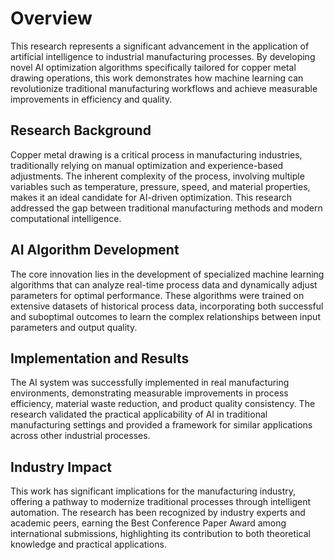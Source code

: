# Overview

This research represents a significant advancement in the application of artificial intelligence to industrial manufacturing processes. By developing novel AI optimization algorithms specifically tailored for copper metal drawing operations, this work demonstrates how machine learning can revolutionize traditional manufacturing workflows and achieve measurable improvements in efficiency and quality.

## Research Background

Copper metal drawing is a critical process in manufacturing industries, traditionally relying on manual optimization and experience-based adjustments. The inherent complexity of the process, involving multiple variables such as temperature, pressure, speed, and material properties, makes it an ideal candidate for AI-driven optimization. This research addressed the gap between traditional manufacturing methods and modern computational intelligence.

## AI Algorithm Development

The core innovation lies in the development of specialized machine learning algorithms that can analyze real-time process data and dynamically adjust parameters for optimal performance. These algorithms were trained on extensive datasets of historical process data, incorporating both successful and suboptimal outcomes to learn the complex relationships between input parameters and output quality.

## Implementation and Results

The AI system was successfully implemented in real manufacturing environments, demonstrating measurable improvements in process efficiency, material waste reduction, and product quality consistency. The research validated the practical applicability of AI in traditional manufacturing settings and provided a framework for similar applications across other industrial processes.

## Industry Impact

This work has significant implications for the manufacturing industry, offering a pathway to modernize traditional processes through intelligent automation. The research has been recognized by industry experts and academic peers, earning the Best Conference Paper Award among international submissions, highlighting its contribution to both theoretical knowledge and practical applications.